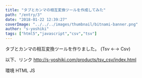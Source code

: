 ```yaml
---
title: "タブとカンマの相互変換ツールを作成してみた"
path: "/entry/3"
date: "2018-01-22 12:39:27"
coverImage: "../../../images/thumbnail/bitnami-banner.png"
author: "s-yoshiki"
tags: ["html5","javascript","csv","tsv"]
---
```


タブとカンマの相互変換ツールを作りました。
(Tsv ←→ Csv)

以下、リンク
<a href="http://s-yoshiki.com/products/tsv_csv/index.html" target="_blank">http://s-yoshiki.com/products/tsv_csv/index.html</a>

環境
HTML JS
